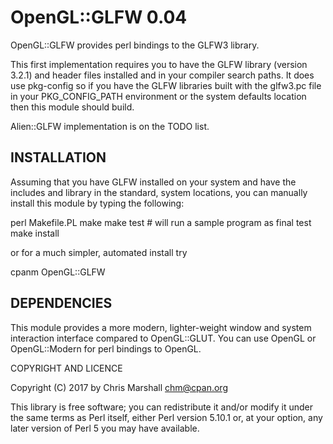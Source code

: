OpenGL::GLFW 0.04
====================

OpenGL::GLFW provides perl bindings to the GLFW3 library.

This first implementation requires you to have the GLFW
library (version 3.2.1) and header files installed and
in your compiler search paths.  It does use pkg-config so
if you have the GLFW libraries built with the glfw3.pc
file in your PKG_CONFIG_PATH environment or the system
defaults location then this module should build.

Alien::GLFW implementation is on the TODO list.


INSTALLATION
------------

Assuming that you have GLFW installed on your system and
have the includes and library in the standard, system locations,
you can manually install this module by typing the following:

   perl Makefile.PL
   make
   make test     # will run a sample program as final test
   make install

or for a much simpler, automated install try

   cpanm OpenGL::GLFW



DEPENDENCIES
------------

This module provides a more modern, lighter-weight window and
system interaction interface compared to OpenGL::GLUT.  You
can use OpenGL or OpenGL::Modern for perl bindings to OpenGL.


COPYRIGHT AND LICENCE

Copyright (C) 2017 by Chris Marshall <chm@cpan.org>

This library is free software; you can redistribute it and/or modify
it under the same terms as Perl itself, either Perl version 5.10.1 or,
at your option, any later version of Perl 5 you may have available.


